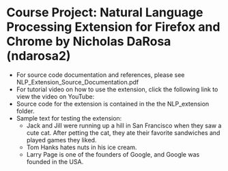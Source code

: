 # Course Project: Natural Language Processing Extension for Firefox and Chrome by Nicholas DaRosa (ndarosa2)
 * For source code documentation and references, please see NLP_Extension_Source_Documentation.pdf
 * For tutorial video on how to use the extension, click the following link to view the video on YouTube: 
 * Source code for the extension is contained in the the NLP_extension folder. 
 * Sample text for testing the extension:
   * Jack and Jill were running up a hill in San Francisco when they saw a cute cat. After petting the cat, they ate their favorite sandwiches and played games they liked. 
   * Tom Hanks hates nuts in his ice cream.
   * Larry Page is one of the founders of Google, and Google was founded in the USA. 
